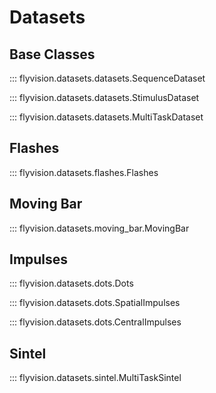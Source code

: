 # Datasets

## Base Classes

::: flyvision.datasets.datasets.SequenceDataset

::: flyvision.datasets.datasets.StimulusDataset

::: flyvision.datasets.datasets.MultiTaskDataset

## Flashes

::: flyvision.datasets.flashes.Flashes

## Moving Bar

::: flyvision.datasets.moving_bar.MovingBar

## Impulses

::: flyvision.datasets.dots.Dots

::: flyvision.datasets.dots.SpatialImpulses

::: flyvision.datasets.dots.CentralImpulses

## Sintel

::: flyvision.datasets.sintel.MultiTaskSintel
